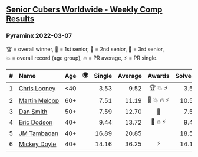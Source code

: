 <style>table {white-space: nowrap;}</style>
<link rel="stylesheet" type="text/css" href="/scw-comp/css/flags.css" />

## [Senior Cubers Worldwide - Weekly Comp Results](/scw-comp/results/)
### Pyraminx 2022-03-07

<span style="white-space: nowrap;">🏆 = overall winner</span>, <span style="white-space: nowrap;">🥇 = 1st senior</span>, <span style="white-space: nowrap;">🥈 = 2nd senior</span>, <span style="white-space: nowrap;">🥉 = 3rd senior</span>, <span style="white-space: nowrap;">💥 = overall record (age group)</span>, <span style="white-space: nowrap;">🔥 = PR average</span>, <span style="white-space: nowrap;">⚡ = PR single</span>.

| # | Name | Age | 🌍 | Single | Average | Awards | Solve 1 | Solve 2 | Solve 3 | Solve 4 | Solve 5 | Video |
| :--: | :-- | :--: | :--: | --: | --: | :--: | --: | --: | --: | --: | --: | :-- |
| 1 | [Chris Looney](../../persons/chris_looney/pyram.md) | <40 | <i class="flag flag-US" /> | 3.53 | 9.52 | 🏆 💥 ⚡ | 3.53 | 9.37 | 11.74 | 9.43 | 9.76 | [Desktop](https://www.facebook.com/chris.looney/videos/749427089267408) / [Mobile](https://m.facebook.com/chris.looney/videos/749427089267408) |
| 2 | [Martin Melcop](../../persons/martin_melcop/pyram.md) | 60+ | <i class="flag flag-BR" /> | 7.51 | 11.19 | 🥇 💥 🔥 ⚡ | 10.57 | 10.99 | 16.12 | 12.00 | 7.51 | [Desktop](https://www.facebook.com/100000468058820/videos/489027859493959) / [Mobile](https://m.facebook.com/100000468058820/videos/489027859493959) |
| 3 | [Dan Smith](../../persons/dan_smith/pyram.md) | 50+ | <i class="flag flag-US" /> | 7.59 | 12.70 | 🥈 | 7.59 | 13.80 | 15.72 | 8.58 | 17.32 | [Desktop](https://www.facebook.com/events/492851219083428/permalink/501684788200071) / [Mobile](https://m.facebook.com/events/492851219083428?view=permalink&id=501684788200071) |
| 4 | [Eric Dodson](../../persons/eric_dodson/pyram.md) | 40+ | <i class="flag flag-US" /> | 9.44 | 13.72 | 🥉 🔥 ⚡ | 9.44 | 12.97 | 15.33 | 14.68 | 13.50 | [Desktop](https://www.facebook.com/events/492851219083428/permalink/501682311533652) / [Mobile](https://m.facebook.com/events/492851219083428?view=permalink&id=501682311533652) |
| 5 | [JM Tambaoan](../../persons/jm_tambaoan/pyram.md) | 40+ | <i class="flag flag-PH" /> | 16.89 | 20.85 |  | 18.52 | 23.44 | 20.60 | 16.89 | 23.66 | [Desktop](https://www.facebook.com/events/492851219083428/permalink/498108431891040) / [Mobile](https://m.facebook.com/events/492851219083428?view=permalink&id=498108431891040) |
| 6 | [Mickey Doyle](../../persons/mickey_doyle/pyram.md) | 40+ | <i class="flag flag-US" /> | 14.16 | 36.25 | ⚡ | 14.16 | 44.25 | 37.06 | 41.59 | 30.10 | [Desktop](https://www.facebook.com/events/492851219083428/permalink/501089698259580) / [Mobile](https://m.facebook.com/events/492851219083428?view=permalink&id=501089698259580) |

<!-- Global site tag (gtag.js) - Google Analytics -->
<script async src="https://www.googletagmanager.com/gtag/js?id=UA-86348435-3"></script>
<script>window.dataLayer = window.dataLayer || []; function gtag() {dataLayer.push(arguments);} gtag('js', new Date()); gtag('config', 'UA-86348435-3');</script>

